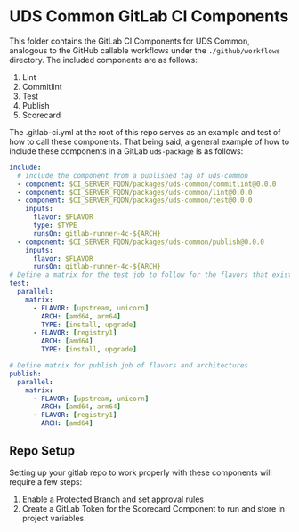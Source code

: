 # UDS Common GitLab CI Components

This folder contains the GitLab CI Components for UDS Common, analogous to the GitHub callable workflows under the `./github/workflows` directory. The included components are as follows:

1. Lint
1. Commitlint
1. Test
1. Publish
1. Scorecard

The .gitlab-ci.yml at the root of this repo serves as an example and test of how to call these components. That being said, a general example of how to include these components in a GitLab `uds-package` is as follows:

```yaml
include:
  # include the component from a published tag of uds-common
  - component: $CI_SERVER_FQDN/packages/uds-common/commitlint@0.0.0
  - component: $CI_SERVER_FQDN/packages/uds-common/lint@0.0.0
  - component: $CI_SERVER_FQDN/packages/uds-common/test@0.0.0
    inputs:
      flavor: $FLAVOR
      type: $TYPE
      runsOn: gitlab-runner-4c-${ARCH}
  - component: $CI_SERVER_FQDN/packages/uds-common/publish@0.0.0
    inputs:
      flavor: $FLAVOR
      runsOn: gitlab-runner-4c-${ARCH}
# Define a matrix for the test job to follow for the flavors that exist for your package
test:
  parallel:
    matrix:
      - FLAVOR: [upstream, unicorn]
        ARCH: [amd64, arm64]
        TYPE: [install, upgrade]
      - FLAVOR: [registry1]
        ARCH: [amd64]
        TYPE: [install, upgrade]

# Define matrix for publish job of flavors and architectures
publish:
  parallel:
    matrix:
      - FLAVOR: [upstream, unicorn]
        ARCH: [amd64, arm64]
      - FLAVOR: [registry1]
        ARCH: [amd64]
```

## Repo Setup

Setting up your gitlab repo to work properly with these components will require a few steps:

1. Enable a Protected Branch and set approval rules
2. Create a GitLab Token for the Scorecard Component to run and store in project variables.
